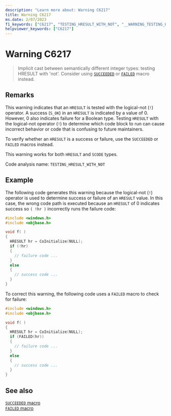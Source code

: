 ```yaml
---
description: "Learn more about: Warning C6217"
title: Warning C6217
ms.date: 2/07/2023
f1_keywords: ["C6217", "TESTING_HRESULT_WITH_NOT", "__WARNING_TESTING_HRESULT_WITH_NOT"]
helpviewer_keywords: ["C6217"]
---
```

# Warning C6217

> Implicit cast between semantically different integer types: testing HRESULT with 'not'. Consider using [`SUCCEEDED`](/windows/desktop/api/winerror/nf-winerror-succeeded) or [`FAILED`](/windows/desktop/api/winerror/nf-winerror-failed) macro instead.

## Remarks

This warning indicates that an `HRESULT` is tested with the logical-not (`!`) operator. A success (`S_OK`) in an `HRESULT` is indicated by a value of 0. However, 0 also indicates failure for a Boolean type. Testing `HRESULT` with the logical-not operator (`!`) to determine which code block to run can cause incorrect behavior or code that is confusing to future maintainers.

To verify whether an `HRESULT` is a success or failure, use the `SUCCEEDED` or `FAILED` macros instead.

This warning works for both `HRESULT` and `SCODE` types.

Code analysis name: `TESTING_HRESULT_WITH_NOT`

## Example

The following code generates this warning because the logical-not (`!`) operator is used to determine success or failure of an `HRESULT` value. In this case, the wrong code path is executed because an `HRESULT` of 0 indicates success so `( !hr )` incorrectly runs the failure code:

```cpp
#include <windows.h>
#include <objbase.h>

void f( )
{
  HRESULT hr = CoInitialize(NULL);
  if (!hr)
  {
    // failure code ...
  }
  else
  {
    // success code ...
  }
}
```

To correct this warning, the following code uses a `FAILED` macro to check for failure:

```cpp
#include <windows.h>
#include <objbase.h>

void f( )
{
  HRESULT hr = CoInitialize(NULL);
  if (FAILED(hr))
  {
    // failure code ...
  }
  else
  {
    // success code ...
  }
}
```

## See also

[`SUCCEEDED` macro](/windows/desktop/api/winerror/nf-winerror-succeeded)\
[`FAILED` macro](/windows/desktop/api/winerror/nf-winerror-failed)
